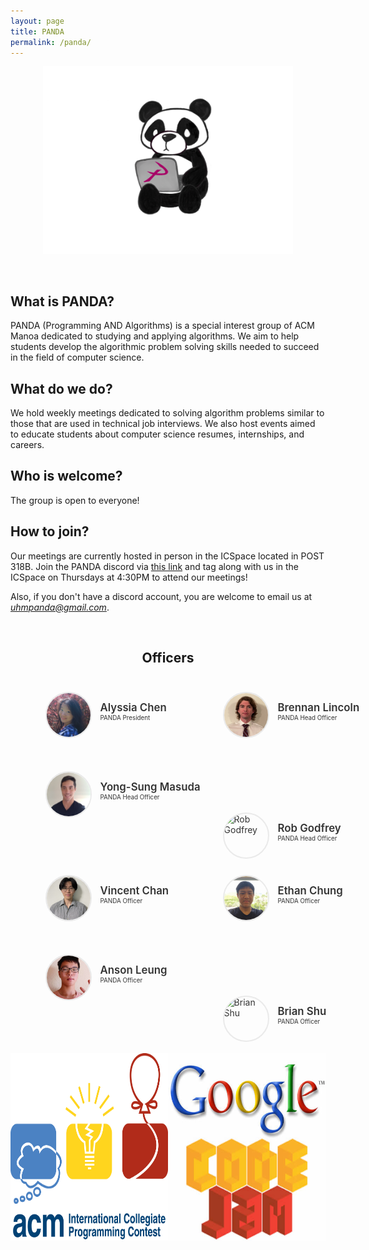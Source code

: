 ```yaml
---
layout: page
title: PANDA
permalink: /panda/
---
```


<center>
	<figure class="full">
	  <img height="300px" src="/assets/img/logos/Panda.png" title="Panda Logo" alt="Panda Logo">
	</figure>
</center>
<br>

## What is PANDA?
PANDA (Programming AND Algorithms) is a special interest group of ACM Manoa dedicated to studying and applying algorithms. We aim to help students develop the algorithmic problem solving skills needed to succeed in the field of computer science.

## What do we do?
We hold weekly meetings dedicated to solving algorithm problems similar to those that are used in technical job interviews. We also host events aimed to educate students about computer science resumes, internships, and careers. 

## Who is welcome?
The group is open to everyone!

## How to join?
Our meetings are currently hosted in person in the ICSpace located in POST 318B. Join the PANDA discord via [this link](https://discord.gg/naDnBZ5) and tag along with us in the ICSpace on Thursdays at 4:30PM to attend our meetings!

Also, if you don't have a discord account, you are welcome to email us at *uhmpanda@gmail.com*.

<br>

<center>
	<h2>Officers</h2>
</center>

<style>
	#officers-container {
		width: 130%;
		max-width: 900px;
		padding: 0 20px;
		box-sizing: border-box;
		margin: auto;
		text-align: center;
	}	
	#officers-container .officer {
		width: 280px;
		height: 100px;
		display: inline-block;
		color: #333;
		text-align: left;
		transition: transform .1s;
	}
	#officers-container .officer img {
		margin: 25px 10px;
		height: 70px;
		width: 70px;
		border: 2px solid #eaeaea;
		display: inline-block;
		border-radius: 50%;
	}
	#officers-container .officer .info {
		display: inline-block;
		vertical-align: top;
		width: 180px;
	}
	#officers-container .officer .info h2 {
		margin: 0;
		padding: 0;
		margin-top: 35px;
		font-weight: 600;
		display: inline-block;
		font-size: 1.2em;
		line-height: 1.8em;
		/* Font-Family Missing */
	}
	#officers-container .officer .info p {
		display: inline-block;
	 	/* Font-Family Missing */
	 	margin: 0;
	 	margin-top: -5px;
	 	font-size: .7em;
	 	vertical-align: top;
	}
</style>

<div id="officers-container">
	<div class="officer">
		<img src="/assets/img/officers/alyssia.png" alt="Alyssia Chen">
		<div class="info">
			<h2>Alyssia Chen</h2>
			<br>
			<p>PANDA President</p>
		</div>
	</div>
  <div class="officer">
		<img src="/assets/img/officers/BrennanLincoln.jpeg" alt="Brennan Lincoln">
		<div class="info">
			<h2>Brennan Lincoln</h2>
			<br>
			<p>PANDA Head Officer</p>
		</div>
	</div>
  <div class="officer">
		<img src="/assets/img/officers/YongSungMasuda.png" alt="Yong-Sung Masuda">
		<div class="info">
			<h2>Yong-Sung Masuda</h2>
			<br>
			<p>PANDA Head Officer</p>
		</div>
	</div>
  <div class="officer">
		<img src="/assets/img/officers/RobGodfrey.png" alt="Rob Godfrey">
		<div class="info">
			<h2>Rob Godfrey</h2>
			<br>
			<p>PANDA Head Officer</p>
		</div>
	</div>
  <div class="officer">
		<img src="/assets/img/officers/vincent.jpg" alt="Vincent Chan">
		<div class="info">
			<h2>Vincent Chan</h2>
			<br>
			<p>PANDA Officer</p>
		</div>
	</div>
  <div class="officer">
		<img src="/assets/img/officers/ethan.jpg" alt="Ethan Chung">
		<div class="info">
			<h2>Ethan Chung</h2>
			<br>
			<p>PANDA Officer</p>
		</div>
	</div>
  <div class="officer">
		<img src="/assets/img/officers/anson.jpg" alt="Anson Leung">
		<div class="info">
			<h2>Anson Leung</h2>
			<br>
			<p>PANDA Officer</p>
		</div>
	</div>
  <div class="officer">
		<img src="/assets/img/officers/brian.png" alt="Brian Shu">
		<div class="info">
			<h2>Brian Shu</h2>
			<br>
			<p>PANDA Officer</p>
		</div>
	</div>
</div>

<br>

<center>
	<style>
		.column {
			float: left;
			width: 50%;
		}
		.row:after {
			content: "";
			display: table;
			clear: both;
		}
	</style>
	<div class="row">
		<div class="column">
			<img height="300px" width="300px" src="/assets/img/logos/icpc.png" title="ICPC Logo" alt="ICPC Logo">
		</div>
		<div class="column">
			<img height="300px" width="300px" src="/assets/img/logos/google-codejam.jpg" title="Google Codejam Logo" alt="Google Codejam Logo">
		</div>
	</div>
</center>
